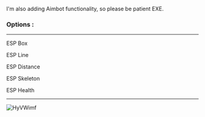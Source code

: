 I'm also adding Aimbot functionality, so please be patient EXE.


### Options : 


***

ESP Box

ESP Line

ESP Distance

ESP Skeleton

ESP Health


***
![HyVWimf](https://user-images.githubusercontent.com/85826349/134795842-2718071a-0032-400c-8df3-f93041fca1bc.png)
